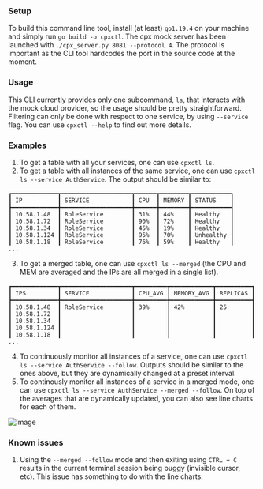 ### Setup
To build this command line tool, install (at least) `go1.19.4` on your machine and simply run `go build -o cpxctl`.
The cpx mock server has been launched with `./cpx_server.py 8081 --protocol 4`. The protocol is important as the CLI tool hardcodes the port in the source code at the moment.

### Usage
This CLI currently provides only one subcommand, `ls`, that interacts with the mock cloud provider, so the usage should be pretty straightforward. Filtering can only be done with respect to
one service, by using `--service` flag. You can use `cpxctl --help` to find out more details.

### Examples
1. To get a table with all your services, one can use `cpxctl ls`. 
2. To get a table with all instances of the same service, one can use `cpxctl ls --service AuthService`. The output should be similar to:
```
┏━━━━━━━━━━━━━┳━━━━━━━━━━━━━━━━━━━━┳━━━━━━┳━━━━━━━━┳━━━━━━━━━━━┓
┃ IP          ┃ SERVICE            ┃ CPU  ┃ MEMORY ┃ STATUS    ┃
┣━━━━━━━━━━━━━╋━━━━━━━━━━━━━━━━━━━━╋━━━━━━╋━━━━━━━━╋━━━━━━━━━━━┫
┃ 10.58.1.48  ┃ RoleService        ┃ 31%  ┃ 44%    ┃ Healthy   ┃
┃ 10.58.1.72  ┃ RoleService        ┃ 90%  ┃ 72%    ┃ Healthy   ┃
┃ 10.58.1.34  ┃ RoleService        ┃ 45%  ┃ 19%    ┃ Healthy   ┃
┃ 10.58.1.124 ┃ RoleService        ┃ 95%  ┃ 70%    ┃ Unhealthy ┃
┃ 10.58.1.18  ┃ RoleService        ┃ 76%  ┃ 59%    ┃ Healthy   ┃
...
```
3. To get a merged table, one can use `cpxctl ls --merged` (the CPU and MEM are averaged and the IPs are all merged in a single list).
```
┏━━━━━━━━━━━━━┳━━━━━━━━━━━━━━━━━━━━┳━━━━━━━━━┳━━━━━━━━━━━━┳━━━━━━━━━━┓
┃ IPS         ┃ SERVICE            ┃ CPU_AVG ┃ MEMORY_AVG ┃ REPLICAS ┃
┣━━━━━━━━━━━━━╋━━━━━━━━━━━━━━━━━━━━╋━━━━━━━━━╋━━━━━━━━━━━━╋━━━━━━━━━━┫
┃ 10.58.1.48  ┃ RoleService        ┃ 39%     ┃ 42%        ┃ 25       ┃
┃ 10.58.1.72  ┃                    ┃         ┃            ┃          ┃
┃ 10.58.1.34  ┃                    ┃         ┃            ┃          ┃
┃ 10.58.1.124 ┃                    ┃         ┃            ┃          ┃
┃ 10.58.1.18  ┃                    ┃         ┃            ┃          ┃
...
```
4. To continuously monitor all instances of a service, one can use `cpxctl ls --service AuthService --follow`. Outputs should be similar to the ones above, but they are dynamically changed at a preset
interval.
5. To continously monitor all instances of a service in a merged mode, one can use `cpxctl ls --service AuthService --merged --follow`. On top of the averages that are dynamically updated, 
you can also see line charts for each of them.

![image](https://user-images.githubusercontent.com/48837715/220001447-34cb1b14-842f-4234-a9d8-010f9318fb97.png)

### Known issues
1. Using the `--merged --follow` mode and then exiting using `CTRL + C` results in the current terminal session being buggy (invisible cursor, etc). This issue has something to do with the line charts.

